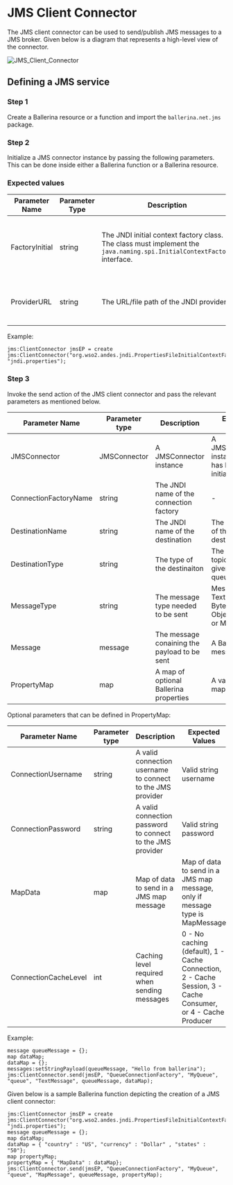 # JMS Client Connector

The JMS client connector can be used to send/publish JMS messages to a JMS broker. Given below is a diagram that represents a high-level view of the connector.

![JMS_Client_Connector](../images/jms_client_connector.png)

## Defining a JMS service

### Step 1
Create a Ballerina resource or a function and import the `ballerina.net.jms` package.

### Step 2
Initialize a JMS connector instance by passing the following parameters. This can be done inside either a Ballerina function or a Ballerina resource.

### Expected values

Parameter Name | Parameter Type | Description | Expected Values
---------- | ------------- | ----- | --------
FactoryInitial | string | The JNDI initial context factory class. The class must implement the `java.naming.spi.InitialContextFactory` interface. | A valid class name depending on the JMS provider
ProviderURL | string | The URL/file path of the JNDI provider. | A valid URL/path for the JNDI provider

Example:

```
jms:ClientConnector jmsEP = create jms:ClientConnector("org.wso2.andes.jndi.PropertiesFileInitialContextFactory", "jndi.properties");
```
### Step 3
Invoke the send action of the JMS client connector and pass the relevant parameters as mentioned below.

Parameter Name | Parameter type | Description | Expected Values
------------ | ------------- | ----------- | -------------
JMSConnector | JMSConnector | A JMSConnector instance | A JMSConnector instance that has been initialized
ConnectionFactoryName | string | The JNDI name of the connection factory | -
DestinationName | string | The JNDI name of the destination | The JNDI name of the destination
DestinationType | string | The type of the destinaiton | The queue or topic. If not given, taken as queue.
MessageType | string | The message type needed to be sent | Message, TextMessage, BytesMessage, ObjectMessage, or MapMessage
Message | message | The message conaining the payload to be sent | A Ballerina message
PropertyMap | map | A map of optional Ballerina properties | A valid Ballerina map

Optional parameters that can be defined in PropertyMap:

Parameter Name | Parameter type | Description | Expected Values
------------- | ------------------- | ---------------- | ---------------
ConnectionUsername | string | A valid connection username to connect to the JMS provider | Valid string username
ConnectionPassword | string | A valid connection password to connect to the JMS provider | Valid string password
MapData | map | Map of data to send in a JMS map message | Map of data to send in a JMS map message, only if message type is MapMessage
ConnectionCacheLevel | int | Caching level required when sending messages | 0 - No caching (default), 1 - Cache Connection, 2 - Cache Session, 3 - Cache Consumer, or 4 - Cache Producer


Example:

```
message queueMessage = {};
map dataMap;
dataMap = {};
messages:setStringPayload(queueMessage, "Hello from ballerina");
jms:ClientConnector.send(jmsEP, "QueueConnectionFactory", "MyQueue", "queue", "TextMessage", queueMessage, dataMap);
```

Given below is a sample Ballerina function depicting the creation of a JMS client connector:

```
jms:ClientConnector jmsEP = create jms:ClientConnector("org.wso2.andes.jndi.PropertiesFileInitialContextFactory", "jndi.properties");
message queueMessage = {};
map dataMap;
dataMap = { "country" : "US", "currency" : "Dollar" , "states" : "50"};
map propertyMap;
propertyMap = { "MapData" : dataMap};
jms:ClientConnector.send(jmsEP, "QueueConnectionFactory", "MyQueue", "queue", "MapMessage", queueMessage, propertyMap);
```
